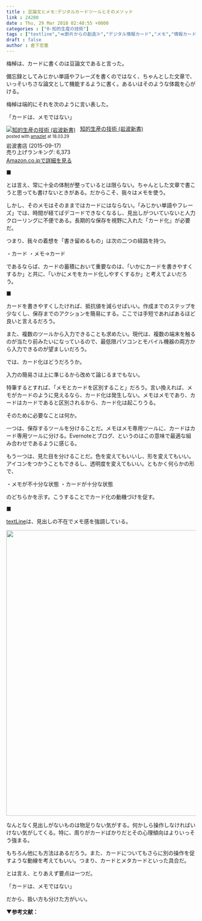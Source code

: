 ```yaml
---
title : 豆論文とメモ:デジタルカードツールとそのメソッド
link : 24280
date : Thu, 29 Mar 2018 02:48:55 +0000
categories : ["0-知的生産の技術"]
tags : ["textline","≪断片からの創造≫","デジタル情報カード","メモ","情報カード","豆論文"]
draft : false
author : 倉下忠憲
---
```


梅棹は、カードに書くのは豆論文であると言った。

備忘録としてみじかい単語やフレーズを書くのではなく、ちゃんとした文章で、いっそいちさな論文として機能するように書く。あるいはそのような体裁を心がける。

梅棹は端的にそれを次のように言い表した。

「カードは、メモではない」


<div class="amazlet-box" style="margin-bottom:0px;"><div class="amazlet-image" style="float:left;margin:0px 12px 1px 0px;"><a href="http://www.amazon.co.jp/exec/obidos/ASIN/B014R3S71E/rashita1000-22/ref=nosim/" name="amazletlink" target="_blank"><img src="https://images-fe.ssl-images-amazon.com/images/I/41GZIomF8GL._SL160_.jpg" alt="知的生産の技術 (岩波新書)" style="border: none;" /></a></div><div class="amazlet-info" style="line-height:120%; margin-bottom: 10px"><div class="amazlet-name" style="margin-bottom:10px;line-height:120%"><a href="http://www.amazon.co.jp/exec/obidos/ASIN/B014R3S71E/rashita1000-22/ref=nosim/" name="amazletlink" target="_blank">知的生産の技術 (岩波新書)</a><div class="amazlet-powered-date" style="font-size:80%;margin-top:5px;line-height:120%">posted with <a href="http://www.amazlet.com/" title="amazlet" target="_blank">amazlet</a> at 18.03.29</div></div><div class="amazlet-detail">岩波書店 (2015-09-17)<br />売り上げランキング: 6,373<br /></div><div class="amazlet-sub-info" style="float: left;"><div class="amazlet-link" style="margin-top: 5px"><a href="http://www.amazon.co.jp/exec/obidos/ASIN/B014R3S71E/rashita1000-22/ref=nosim/" name="amazletlink" target="_blank">Amazon.co.jpで詳細を見る</a></div></div></div><div class="amazlet-footer" style="clear: left"></div></div>


■

とは言え、常に十全の体制が整っているとは限らない。ちゃんとした文章で書こうと思っても書けないときがある。だからこそ、我々はメモを使う。

しかし、そのメモはそのままではカードにはならない。「みじかい単語やフレーズ」では、時間が経てばデコードできなくなるし、見出しがついていないと人力クローリングに不便である。長期的な保存を視野に入れた「カード化」が必要だ。

つまり、我々の着想を「書き留めるもの」は次の二つの経路を持つ。

・カード
・メモ→カード

であるならば、カードの蓄積において重要なのは、「いかにカードを書きやすくするか」と共に、「いかにメモをカード化しやすくするか」と考えてよいだろう。

■

カードを書きやすくしたければ、抵抗値を減らせばいい。作成までのステップを少なくし、保存までのアクションを簡易にする。ここでは手短であればあるほど良いと言えるだろう。

また、複数のツールから入力できることも求めたい。現代は、複数の端末を触るのが当たり前みたいになっているので、最低限パソコンとモバイル機器の両方から入力できるのが望ましいだろう。

では、カード化はどうだろうか。

入力の簡易さは上に準じるから改めて論じるまでもない。

特筆するとすれば、「メモとカードを区別すること」だろう。言い換えれば、メモがカードのように見えるなら、カード化は発生しない。メモはメモであり、カードはカードであると区別されるから、カード化は起こりうる。

そのために必要なことは何か。

一つは、保存するツールを分けることだ。メモはメモ専用ツールに、カードはカード専用ツールに分ける。Evernoteとブログ、というのはこの意味で最適な組み合わせであるように感じる。

もう一つは、見た目を分けることだ。色を変えてもいいし、形を変えてもいい。アイコンをつかうこともできるし、透明度を変えてもいい。ともかく何らかの形で、

・メモが不十分な状態
・カードが十分な状態

のどちらかを示す。こうすることでカード化の動機づけを促す。

■

<a href="http://honkure.net/tool/textLineDemo/index.html" title="textLine">textLine</a>は、見出しの不在でメモ感を強調している。

<a href="https://rashita.net/blog/?attachment_id=24281" rel="attachment wp-att-24281"><img src="https://rashita.net/blog/wp-content/uploads/2018/03/screenshot-42.png" alt="" width="812" height="757" class="alignnone size-full wp-image-24281" /></a>

なんとなく見出しがないものは物足りない気がする。何かしら操作しなければいけない気がしてくる。特に、周りがカードばかりだとその心理傾向はよりいっそう強まる。

もちろん他にも方法はあるだろう。また、カードについてもさらに別の操作を促すような動線を考えてもいい。つまり、カードとメタカードといった具合だ。

とは言え、とりあえず要点は一つだ。

「カードは、メモではない」

だから、扱い方も分けた方がいい。

<strong>▼参考文献：</strong>

